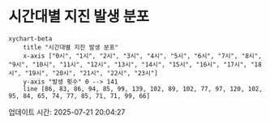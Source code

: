 # 시간대별 지진 발생 분포

```mermaid
xychart-beta
    title "시간대별 지진 발생 분포"
    x-axis ["0시", "1시", "2시", "3시", "4시", "5시", "6시", "7시", "8시", "9시", "10시", "11시", "12시", "13시", "14시", "15시", "16시", "17시", "18시", "19시", "20시", "21시", "22시", "23시"]
    y-axis "발생 횟수" 0 --> 141
    line [86, 83, 86, 94, 85, 99, 139, 102, 89, 102, 77, 97, 120, 102, 95, 84, 65, 74, 77, 85, 71, 71, 99, 66]
```

업데이트 시간: 2025-07-21 20:04:27
